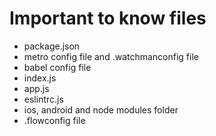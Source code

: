# Important to know files

- package.json
- metro config file and .watchmanconfig file
- babel config file
- index.js
- app.js
- eslintrc.js
- ios, android and node modules folder
- .flowconfig file
